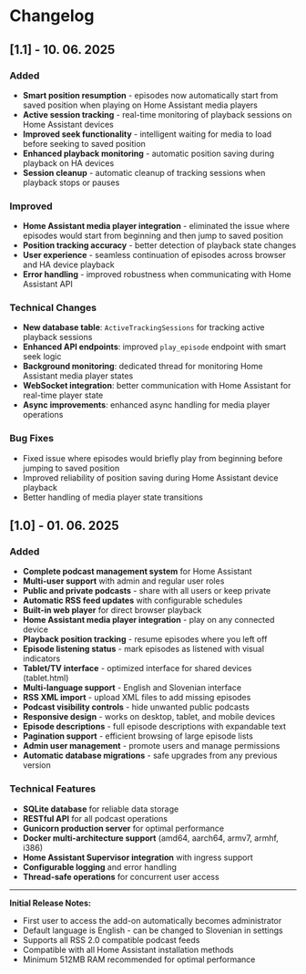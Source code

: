 
# Changelog

## [1.1] - 10. 06. 2025
### Added
- **Smart position resumption** - episodes now automatically start from saved position when playing on Home Assistant media players
- **Active session tracking** - real-time monitoring of playback sessions on Home Assistant devices
- **Improved seek functionality** - intelligent waiting for media to load before seeking to saved position
- **Enhanced playback monitoring** - automatic position saving during playback on HA devices
- **Session cleanup** - automatic cleanup of tracking sessions when playback stops or pauses

### Improved
- **Home Assistant media player integration** - eliminated the issue where episodes would start from beginning and then jump to saved position
- **Position tracking accuracy** - better detection of playback state changes
- **User experience** - seamless continuation of episodes across browser and HA device playback
- **Error handling** - improved robustness when communicating with Home Assistant API

### Technical Changes
- **New database table**: `ActiveTrackingSessions` for tracking active playback sessions
- **Enhanced API endpoints**: improved `play_episode` endpoint with smart seek logic
- **Background monitoring**: dedicated thread for monitoring Home Assistant media player states
- **WebSocket integration**: better communication with Home Assistant for real-time player state
- **Async improvements**: enhanced async handling for media player operations

### Bug Fixes
- Fixed issue where episodes would briefly play from beginning before jumping to saved position
- Improved reliability of position saving during Home Assistant device playback
- Better handling of media player state transitions

## [1.0] - 01. 06. 2025
### Added
- **Complete podcast management system** for Home Assistant
- **Multi-user support** with admin and regular user roles
- **Public and private podcasts** - share with all users or keep private
- **Automatic RSS feed updates** with configurable schedules
- **Built-in web player** for direct browser playback
- **Home Assistant media player integration** - play on any connected device
- **Playback position tracking** - resume episodes where you left off
- **Episode listening status** - mark episodes as listened with visual indicators
- **Tablet/TV interface** - optimized interface for shared devices (tablet.html)
- **Multi-language support** - English and Slovenian interface
- **RSS XML import** - upload XML files to add missing episodes
- **Podcast visibility controls** - hide unwanted public podcasts
- **Responsive design** - works on desktop, tablet, and mobile devices
- **Episode descriptions** - full episode descriptions with expandable text
- **Pagination support** - efficient browsing of large episode lists
- **Admin user management** - promote users and manage permissions
- **Automatic database migrations** - safe upgrades from any previous version

### Technical Features
- **SQLite database** for reliable data storage
- **RESTful API** for all podcast operations
- **Gunicorn production server** for optimal performance
- **Docker multi-architecture support** (amd64, aarch64, armv7, armhf, i386)
- **Home Assistant Supervisor integration** with ingress support
- **Configurable logging** and error handling
- **Thread-safe operations** for concurrent user access

---

**Initial Release Notes:**
- First user to access the add-on automatically becomes administrator
- Default language is English - can be changed to Slovenian in settings
- Supports all RSS 2.0 compatible podcast feeds
- Compatible with all Home Assistant installation methods
- Minimum 512MB RAM recommended for optimal performance